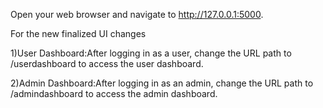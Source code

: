 Open your web browser and navigate to http://127.0.0.1:5000.

For the new finalized UI changes 

1)User Dashboard:After logging in as a user, change the URL path to /userdashboard to access the user dashboard.

2)Admin Dashboard:After logging in as an admin, change the URL path to /admindashboard to access the admin dashboard.
